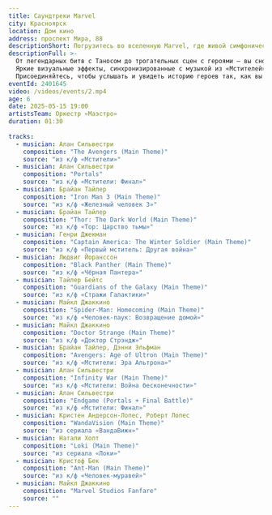 ```yaml
---
title: Саундтреки Marvel
city: Красноярск
location: Дом кино
address: проспект Мира, 88
descriptionShort: Погрузитесь во вселенную Marvel, где живой симфонический оркестр и захватывающая анимация на экране оживляют лучшие моменты фильмов!
descriptionFull: >-
  От легендарных битв с Таносом до трогательных сцен с героями — вы снова переживете эмоции саги под мощь оркестра.
  Яркие визуальные эффекты, синхронизированные с музыкой из «Мстителей», «Чёрной Пантеры» и «Стражей Галактики», перенесут вас в эпицентр событий. Это не просто концерт — это путешествие в сердце КВМ, где каждая нота и кадр напомнят, почему Marvel стал частью нашей культуры.
  Присоединяйтесь, чтобы услышать и увидеть историю героев так, как вы ещё не испытывали!
eventId: 2401645
video: /videos/events/2.mp4
age: 6
date: 2025-05-15 19:00
artistsTeam: Оркестр «Маэстро»
duration: 01:30
 
tracks:
  - musician: Алан Сильвестри
    composition: "The Avengers (Main Theme)"
    source: "из к/ф «Мстители»"
  - musician: Алан Сильвестри
    composition: "Portals"
    source: "из к/ф «Мстители: Финал»"
  - musician: Брайан Тайлер
    composition: "Iron Man 3 (Main Theme)"
    source: "из к/ф «Железный человек 3»"
  - musician: Брайан Тайлер
    composition: "Thor: The Dark World (Main Theme)"
    source: "из к/ф «Тор: Царство тьмы»"
  - musician: Генри Джекман
    composition: "Captain America: The Winter Soldier (Main Theme)"
    source: "из к/ф «Первый мститель: Другая война»"
  - musician: Людвиг Йоранссон
    composition: "Black Panther (Main Theme)"
    source: "из к/ф «Чёрная Пантера»"
  - musician: Тайлер Бейтс
    composition: "Guardians of the Galaxy (Main Theme)"
    source: "из к/ф «Стражи Галактики»"
  - musician: Майкл Джаккино
    composition: "Spider-Man: Homecoming (Main Theme)"
    source: "из к/ф «Человек-паук: Возвращение домой»"
  - musician: Майкл Джаккино
    composition: "Doctor Strange (Main Theme)"
    source: "из к/ф «Доктор Стрэндж»"
  - musician: Брайан Тайлер, Дэнни Эльфман
    composition: "Avengers: Age of Ultron (Main Theme)"
    source: "из к/ф «Мстители: Эра Альтрона»"
  - musician: Алан Сильвестри
    composition: "Infinity War (Main Theme)"
    source: "из к/ф «Мстители: Война бесконечности»"
  - musician: Алан Сильвестри
    composition: "Endgame (Portals + Final Battle)"
    source: "из к/ф «Мстители: Финал»"
  - musician: Кристен Андерсон-Лопес, Роберт Лопес
    composition: "WandaVision (Main Theme)"
    source: "из сериала «ВандаВижн»"
  - musician: Натали Холт
    composition: "Loki (Main Theme)"
    source: "из сериала «Локи»"
  - musician: Кристоф Бек
    composition: "Ant-Man (Main Theme)"
    source: "из к/ф «Человек-муравей»"
  - musician: Майкл Джаккино
    composition: "Marvel Studios Fanfare"
    source: ""
---
```

